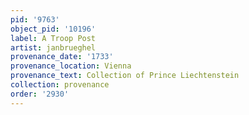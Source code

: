 ```yaml
---
pid: '9763'
object_pid: '10196'
label: A Troop Post
artist: janbrueghel
provenance_date: '1733'
provenance_location: Vienna
provenance_text: Collection of Prince Liechtenstein
collection: provenance
order: '2930'
---
```

